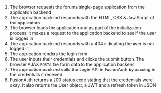 1. The browser requests the forums single-page application from the application backend
1. The application backend responds with the HTML, CSS & JavaScript of the application
1. The browser loads the application and as part of the initialization process, it makes a request to the application backend to see if the user is logged in 
1. The application backend responds with a 404 indicating the user is not logged in
1. The application renders the login form
1. The user inputs their credentials and clicks the submit button. The browser AJAX `POST`s the form data to the application backend
1. The application backend calls the Login API in FusionAuth by passing in the credentials it received
1. FusionAuth returns a 200 status code stating that the credentials were okay. It also returns the User object, a JWT and a refresh token in JSON